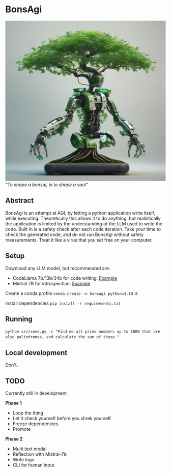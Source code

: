 # BonsAgi

![BonsAgi mascot](./assets/mascot.png)
<br/>
_"To shape a bonsai, is to shape a soul"_

## Abstract

BonsAgi is an attempt at AGI, by letting a python application write itself, while executing.
Theoretically this allows it to do anything, but realistically the application is limited by the understanding of the LLM used to write the code.
Built in is a safety check after each code iteration. Take your time to check the generated code, and do not run BonsAgi without safety measurements. Treat it like a virus that you set free on your computer.

## Setup

Download any LLM model, but recommended are:

- CodeLlama 7b/13b/34b for code writing. [Example](https://huggingface.co/TheBloke/CodeLlama-13B-GGUF)
- Mistral 7B for introspection. [Example](https://huggingface.co/TheBloke/Mistral-7B-Instruct-v0.1-GGUF)

Create a conda profile
`conda create -n bonsagi python=3.10.8`

Install dependencies
`pip install -r requirements.txt`

## Running

`python src/seed.py -c "Find me all prime numbers up to 1000 that are also palindromes, and calculate the sum of these."`

## Local development

Don't.

## TODO

Currently still in development

**Phase 1**

- Loop the thing
- Let it check yourself before you shrek yourself
- Freeze dependencies
- Promote

**Phase 2**

- Multi text modal
- Reflection with Mistral-7b
- Write logs
- CLI for human input
